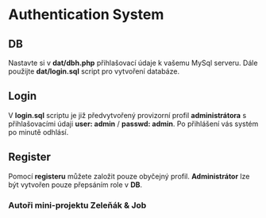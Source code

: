 # Authentication System
## DB
Nastavte si v **__dat/dbh.php__** přihlašovací údaje k vašemu MySql serveru.
Dále použijte **dat/login.sql** script pro vytvoření databáze.
## Login
V **login.sql** scriptu je již předvytvořený provizorní profil **administrátora** s přihlašovacími údaji **user: admin** / **passwd: admin**.
Po přihlášení vás systém po minutě odhlásí.
## Register
Pomocí **registeru** můžete založit pouze obyčejný profil. **Administrátor** lze být vytvořen pouze přepsáním role v **DB**.

### Autoři mini-projektu **Zeleňák & Job**
